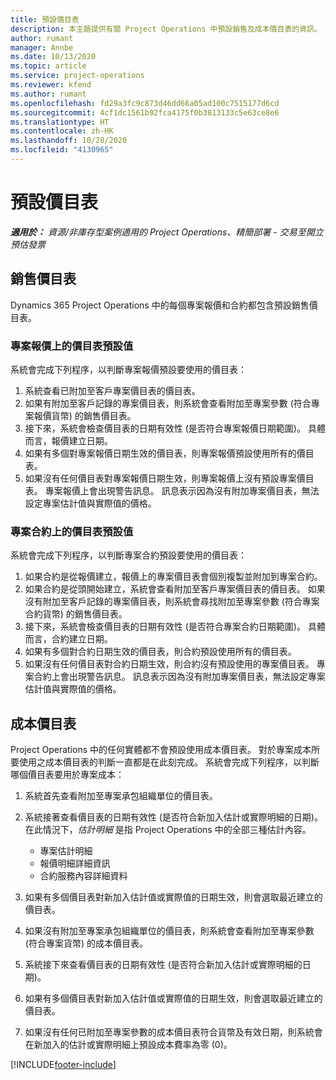 ```yaml
---
title: 預設價目表
description: 本主題提供有關 Project Operations 中預設銷售及成本價目表的資訊。
author: rumant
manager: Annbe
ms.date: 10/13/2020
ms.topic: article
ms.service: project-operations
ms.reviewer: kfend
ms.author: rumant
ms.openlocfilehash: fd29a3fc9c873d46dd66a05ad100c7515177d6cd
ms.sourcegitcommit: 4cf1dc1561b92fca4175f0b3813133c5e63ce8e6
ms.translationtype: HT
ms.contentlocale: zh-HK
ms.lasthandoff: 10/28/2020
ms.locfileid: "4130965"
---
```

# <a name="default-price-lists"></a>預設價目表

_**適用於：** 資源/非庫存型案例適用的 Project Operations、精簡部署 - 交易至開立預估發票_

## <a name="sales-price-lists"></a>銷售價目表

Dynamics 365 Project Operations 中的每個專案報價和合約都包含預設銷售價目表。 

### <a name="price-list-default-on-project-quotes"></a>專案報價上的價目表預設值
系統會完成下列程序，以判斷專案報價預設要使用的價目表：

1. 系統查看已附加至客戶專案價目表的價目表。 
2. 如果有附加至客戶記錄的專案價目表，則系統會查看附加至專案參數 (符合專案報價貨幣) 的銷售價目表。
3. 接下來，系統會檢查價目表的日期有效性 (是否符合專案報價日期範圍)。 具體而言，報價建立日期。
4. 如果有多個對專案報價日期生效的價目表，則專案報價預設使用所有的價目表。
5. 如果沒有任何價目表對專案報價日期生效，則專案報價上沒有預設專案價目表。 專案報價上會出現警告訊息。 訊息表示因為沒有附加專案價目表，無法設定專案估計值與實際值的價格。

### <a name="price-list-default-on-project-contracts"></a>專案合約上的價目表預設值 
系統會完成下列程序，以判斷專案合約預設要使用的價目表：

1. 如果合約是從報價建立，報價上的專案價目表會個別複製並附加到專案合約。
2. 如果合約是從頭開始建立，系統會查看附加至客戶專案價目表的價目表。 如果沒有附加至客戶記錄的專案價目表，則系統會尋找附加至專案參數 (符合專案合約貨幣) 的銷售價目表。
4. 接下來，系統會檢查價目表的日期有效性 (是否符合專案合約日期範圍)。 具體而言，合約建立日期。
5. 如果有多個對合約日期生效的價目表，則合約預設使用所有的價目表。
6. 如果沒有任何價目表對合約日期生效，則合約沒有預設使用的專案價目表。 專案合約上會出現警告訊息。 訊息表示因為沒有附加專案價目表，無法設定專案估計值與實際值的價格。

## <a name="cost-price-lists"></a>成本價目表

Project Operations 中的任何實體都不會預設使用成本價目表。 對於專案成本所要使用之成本價目表的判斷一直都是在此刻完成。 系統會完成下列程序，以判斷哪個價目表要用於專案成本：

1. 系統首先查看附加至專案承包組織單位的價目表。
2. 系統接著查看價目表的日期有效性 (是否符合新加入估計或實際明細的日期)。 在此情況下，*估計明細* 是指 Project Operations 中的全部三種估計內容。

    - 專案估計明細
    - 報價明細詳細資訊
    - 合約服務內容詳細資料
  
3. 如果有多個價目表對新加入估計值或實際值的日期生效，則會選取最近建立的價目表。
4. 如果沒有附加至專案承包組織單位的價目表，則系統會查看附加至專案參數 (符合專案貨幣) 的成本價目表。
5. 系統接下來查看價目表的日期有效性 (是否符合新加入估計或實際明細的日期)。 
6. 如果有多個價目表對新加入估計值或實際值的日期生效，則會選取最近建立的價目表。
7. 如果沒有任何已附加至專案參數的成本價目表符合貨幣及有效日期，則系統會在新加入的估計或實際明細上預設成本費率為零 (0)。


[!INCLUDE[footer-include](../includes/footer-banner.md)]